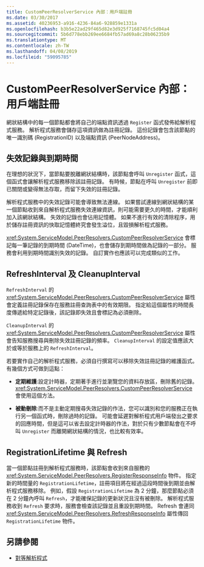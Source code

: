 ```yaml
---
title: CustomPeerResolverService 內部：用戶端註冊
ms.date: 03/30/2017
ms.assetid: 40236953-a916-4236-84a6-928859e1331a
ms.openlocfilehash: b3b5e22ad29f465d82e3d925f7168745fc5d04a4
ms.sourcegitcommit: 5b6d778ebb269ee6684fb57ad69a8c28b06235b9
ms.translationtype: MT
ms.contentlocale: zh-TW
ms.lasthandoff: 04/08/2019
ms.locfileid: "59095785"
---
```

# <a name="inside-the-custompeerresolverservice-client-registrations"></a>CustomPeerResolverService 內部：用戶端註冊
網狀結構中的每一個節點都會將自己的端點資訊透過 `Register` 函式發佈給解析程式服務。 解析程式服務會儲存這項資訊做為註冊記錄。 這份記錄會包含該節點的唯一識別碼 (RegistrationID) 以及端點資訊 (PeerNodeAddress)。  
  
## <a name="stale-records-and-expiration-time"></a>失效記錄與到期時間  
 在理想的狀況下，當節點要脫離網狀結構時，該節點會呼叫 `Unregister` 函式，這個函式會讓解析程式服務移除該註冊記錄。 有時候，節點在呼叫 `Unregister` 前即已關閉或變得無法存取，而留下失效的註冊記錄。  
  
 解析程式服務中的失效記錄可能會導致無法連線。 如果嘗試連線到網狀結構的某一個節點收到來自解析程式服務失效連線資訊，則可能需要更久的時間，才能順利加入該網狀結構。 失效的記錄也會佔用記憶體。 如果不進行有效的清除程序，用於儲存註冊資訊的快取記憶體終究會發生溢位，且毀損解析程式服務。  
  
 <xref:System.ServiceModel.PeerResolvers.CustomPeerResolverService> 會標記每一筆記錄的到期時間 (DateTime)，也會儲存到期時間做為記錄的一部分。 服務會利用到期時間識別失效的記錄。 自訂實作也應該可以完成類似的工作。  
  
## <a name="refreshinterval-and-cleanupinterval"></a>RefreshInterval 及 CleanupInterval  
 `RefreshInterval` 的 <xref:System.ServiceModel.PeerResolvers.CustomPeerResolverService> 屬性會定義註冊記錄保存在服務註冊查詢表中的有效期限。 指定給這個屬性的時間長度傳遞給特定記錄後，該記錄即失效且會標記為必須刪除。  
  
 `CleanupInterval` 的 <xref:System.ServiceModel.PeerResolvers.CustomPeerResolverService> 屬性會告知服務搜尋與刪除失效註冊記錄的頻率。 `CleanupInterval` 的設定值應該大於或等於服務上的 `RefreshInterval`。  
  
 若要實作自己的解析程式服務，必須自行撰寫可以移除失效註冊記錄的維護函式。 有幾個方式可做到這點：  
  
-   **定期維護**:設定計時器，定期著手進行並瀏覽您的資料存放區，刪除舊的記錄。 <xref:System.ServiceModel.PeerResolvers.CustomPeerResolverService> 會使用這個方法。  
  
-   **被動刪除**:而不是主動定期搜尋失效記錄的作法，您可以識別和您的服務正在執行另一個函式時，刪除過時的記錄。 可能會延遲對解析程式用戶端發出之要求的回應時間，但是這可以省去設定計時器的作法，對於只有少數節點會在不呼叫 `Unregister` 而離開網狀結構的情況，也比較有效率。  
  
## <a name="registrationlifetime-and-refresh"></a>RegistrationLifetime 與 Refresh  
 當一個節點註冊到解析程式服務時，該節點會收到來自服務的 <xref:System.ServiceModel.PeerResolvers.RegisterResponseInfo> 物件。 指定新的時間量的 `RegistrationLifetime`，註冊項目將在經過這段時間後到期並由解析程式服務移除。 例如，假設 `RegistrationLifetime` 為 2 分鐘，那麼節點必須在 2 分鐘內呼叫 `Refresh`，才能確保記錄的更新狀況且沒有被刪除。 解析程式服務收到 `Refresh` 要求時，服務會檢查該記錄並且重設到期時間。 Refresh 會連同 <xref:System.ServiceModel.PeerResolvers.RefreshResponseInfo> 屬性傳回 `RegistrationLifetime` 物件。  
  
## <a name="see-also"></a>另請參閱

- [對等解析程式](../../../../docs/framework/wcf/feature-details/peer-resolvers.md)
